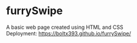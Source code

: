 # furrySwipe
A basic web page created using HTML and CSS <br /> 
Deployment: https://boltx393.github.io/furrySwipe/
